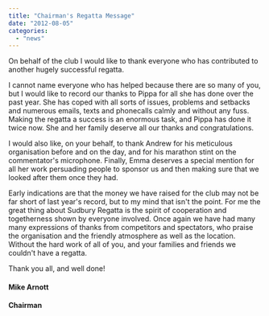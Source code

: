 ```yaml
---
title: "Chairman's Regatta Message"
date: "2012-08-05"
categories: 
  - "news"
---
```


On behalf of the club I would like to thank everyone who has contributed to another hugely successful regatta.

I cannot name everyone who has helped because there are so many of you, but I would like to record our thanks to Pippa for all she has done over the past year. She has coped with all sorts of issues, problems and setbacks and numerous emails, texts and phonecalls calmly and without any fuss. Making the regatta a success is an enormous task, and Pippa has done it twice now. She and her family deserve all our thanks and congratulations.

I would also like, on your behalf, to thank Andrew for his meticulous organisation before and on the day, and for his marathon stint on the commentator's microphone. Finally, Emma deserves a special mention for all her work persuading people to sponsor us and then making sure that we looked after them once they had.

Early indications are that the money we have raised for the club may not be far short of last year's record, but to my mind that isn't the point. For me the great thing about Sudbury Regatta is the spirit of cooperation and togetherness shown by everyone involved. Once again we have had many many expressions of thanks from competitors and spectators, who praise the organisation and the friendly atmosphere as well as the location. Without the hard work of all of you, and your families and friends we couldn't have a regatta.

Thank you all, and well done!

#### Mike Arnott

#### **Chairman**
